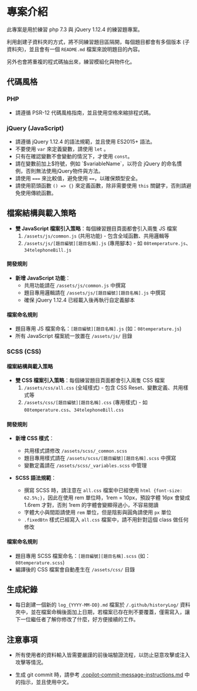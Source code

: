 # 專案介紹

此專案是用於練習 php 7.3 與 jQuery 1.12.4 的練習題專案。

利用創建子資料夾的方式，將不同練習題目區隔開，每個題目都會有多個版本 (子資料夾)，並且會有一個 `README.md` 檔案來說明題目的內容。

另外也會將重複的程式碼抽出來，練習模組化與物件化。

## 代碼風格

### PHP

- 請遵循 PSR-12 代碼風格指南，並且使用空格來縮排程式碼。

### jQuery (JavaScript)

- 請遵循 jQuery 1.12.4 的語法規範，並且使用 ES2015+ 語法。
- 不要使用 `var` 來定義變數，請使用 `let` 。
- 只有在確認變數不會變動的情況下，才使用 `const`。
- 請在變數前加上$符號，例如 `$variableName`，以符合 jQuery 的命名慣例，否則無法使用jQuery物件與方法。
- 請使用 `===` 來比較值，避免使用 `==`，以確保類型安全。
- 請使用箭頭函數 `() => {}` 來定義函數，除非需要使用 `this` 關鍵字，否則請避免使用傳統函數。



## 檔案結構與載入策略

- **雙 JavaScript 檔案引入策略**：每個練習題目頁面都會引入兩隻 JS 檔案
  1. `/assets/js/common.js` (共用功能) - 包含全域函數、共用邏輯等
  2. `/assets/js/[題目編號][題目名稱].js` (專用腳本) - 如 `08temperature.js`、`34telephoneBill.js`

#### 開發規則

- **新增 JavaScript 功能**：
  - 共用功能請在 `/assets/js/common.js` 中撰寫
  - 題目專用邏輯請在 `/assets/js/[題目編號][題目名稱].js` 中撰寫
  - 確保 jQuery 1.12.4 已經載入後再執行自定義腳本

#### 檔案命名規則

- 題目專用 JS 檔案命名：`[題目編號][題目名稱].js` (如：`08temperature.js`)
- 所有 JavaScript 檔案統一放置在 `/assets/js/` 目錄

### SCSS (CSS)

#### 檔案結構與載入策略

- **雙 CSS 檔案引入策略**：每個練習題目頁面都會引入兩隻 CSS 檔案
  1. `/assets/css/all.css` (全域樣式) - 包含 CSS Reset、變數定義、共用樣式等
  2. `/assets/css/[題目編號][題目名稱].css` (專用樣式) - 如 `08temperature.css`、`34telephoneBill.css`

#### 開發規則

- **新增 CSS 樣式**：

  - 共用樣式請修改 `/assets/scss/_common.scss`
  - 題目專用樣式請在 `/assets/scss/[題目編號][題目名稱].scss` 中撰寫
  - 變數定義請在 `/assets/scss/_variables.scss` 中管理

- **SCSS 語法規範**：
  - 撰寫 SCSS 時，請注意在 `all.css` 檔案中已經使用 `html {font-size: 62.5%;}`，因此在使用 rem 單位時，1rem = 10px，預設字體 16px 會變成 1.6rem 才對，否則 1rem 的字體會變顯得過小，不容易閱讀
  - 字體大小與間距請使用 `rem` 單位，但是陰影與圓角請使用 `px` 單位
  - `.fixedBtn` 樣式已經寫入 `all.css` 檔案中，請不用針對這個 class 做任何修改

#### 檔案命名規則

- 題目專用 SCSS 檔案命名：`[題目編號][題目名稱].scss` (如：`08temperature.scss`)
- 編譯後的 CSS 檔案會自動產生在 `/assets/css/` 目錄

## 生成紀錄

- 每日創建一個新的 `log_{YYYY-MM-DD}.md` 檔案於 `/.github/historyLog/` 資料夾中，並在檔案命稱後面加上日期，若檔案已存在則不要覆蓋，僅需寫入，讓下一位繼任者了解你修改了什麼，好方便接續的工作。

## 注意事項

- 所有使用者的資料輸入皆需要嚴謹的前後端驗證流程，以防止惡意攻擊或注入攻擊等情況。

- 生成 git commit 時，請參考 [.copilot-commit-message-instructions.md](.copilot-commit-message-instructions.md) 中的指示，並且使用中文。
